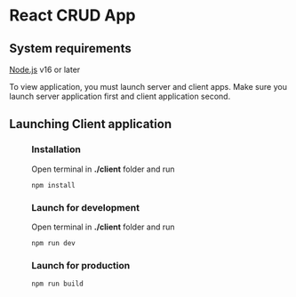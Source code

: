 # React CRUD App

## System requirements
[Node.js](https://nodejs.org/en/) v16 or later

To view application, you must launch server and client apps.
Make sure you launch server application first and client application second.

## Launching Client application

<div style="padding-left: 40px">

### Installation
Open terminal in __./client__ folder and run 
```
npm install
```

### Launch for development
Open terminal in __./client__ folder and run 
```
npm run dev
```

### Launch for production
```
npm run build
```
</div>